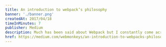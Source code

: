 ```yaml
---
title: An introduction to webpack’s philosophy
banner: './banner.png'
createdAt: 2017/04/18
timeInMinutes: 7
publisher: Medium
description: Much has been said about Webpack but I constantly come across people who are unaware, not only of its existence but of its actual purpose as well. In this article I’ll try and explain to you why Webpack exists, why is it needed and how can you benefit from integrating it with your project.
href: https://medium.com/webmonkeys/an-introduction-to-webpacks-philosophy-78a02461c17f
---
```

